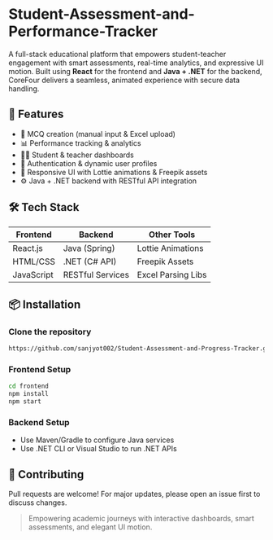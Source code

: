 # Student-Assessment-and-Performance-Tracker

A full-stack educational platform that empowers student-teacher engagement with smart assessments, real-time analytics, 
and expressive UI motion. Built using **React** for the frontend and **Java + .NET** for the backend, CoreFour delivers a seamless, animated experience with secure data handling.

## 🚀 Features

- 🧠 MCQ creation (manual input & Excel upload)
- 📊 Performance tracking & analytics
- 👨‍🏫 Student & teacher dashboards
- 🔐 Authentication & dynamic user profiles
- 📱 Responsive UI with Lottie animations & Freepik assets
- ⚙️ Java + .NET backend with RESTful API integration

## 🛠️ Tech Stack

| Frontend     | Backend         | Other Tools        |
|--------------|------------------|--------------------|
| React.js     | Java (Spring)    | Lottie Animations  |
| HTML/CSS     | .NET (C# API)    | Freepik Assets     |
| JavaScript   | RESTful Services | Excel Parsing Libs |

## 📦 Installation

### Clone the repository
```bash
https://github.com/sanjyot002/Student-Assessment-and-Progress-Tracker.git
```

### Frontend Setup
```bash
cd frontend
npm install
npm start
```

### Backend Setup
- Use Maven/Gradle to configure Java services
- Use .NET CLI or Visual Studio to run .NET APIs

## 🤝 Contributing

Pull requests are welcome! For major updates, please open an issue first to discuss changes.



> Empowering academic journeys with interactive dashboards, smart assessments, and elegant UI motion.

